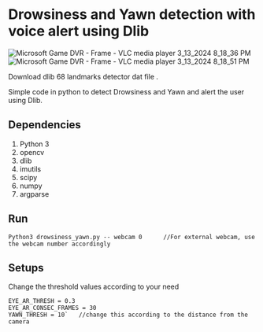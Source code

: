 # Drowsiness and Yawn detection with voice alert using Dlib

![Microsoft Game DVR - Frame - VLC media player 3_13_2024 8_18_36 PM](https://github.com/d-hackmt/Drowsiness-Detection/assets/113240252/a597cd1b-c067-4bb6-888d-bc44ab45bec5)
![Microsoft Game DVR - Frame - VLC media player 3_13_2024 8_18_51 PM](https://github.com/d-hackmt/Drowsiness-Detection/assets/113240252/5502b309-f286-4033-89c6-72b989df9e6a)


Download dlib 68 landmarks detector dat file . 

Simple code in python to detect Drowsiness and Yawn and alert the user using Dlib.

## Dependencies

1. Python 3
2. opencv
3. dlib
4. imutils
5. scipy
6. numpy
7. argparse

## Run 

```
Python3 drowsiness_yawn.py -- webcam 0		//For external webcam, use the webcam number accordingly
```

## Setups

Change the threshold values according to your need
```
EYE_AR_THRESH = 0.3
EYE_AR_CONSEC_FRAMES = 30
YAWN_THRESH = 10`	//change this according to the distance from the camera
```





